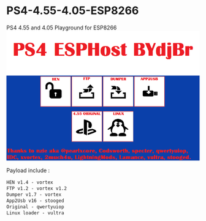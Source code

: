 # PS4-4.55-4.05-ESP8266
PS4 4.55 and 4.05 Playground for ESP8266
![capture2](https://raw.githubusercontent.com/BYdjBr/PS4-4.55-4.05-ESP8266/master/ESPHostMenu455.png)

Payload include :

    HEN v1.4 - vortex 
    FTP v1.2 - vortex v1.2
    Dumper v1.7 - vortex 
    App2Usb v16 - stooged
    Original - qwertyuiop
    Linux loader - vultra
